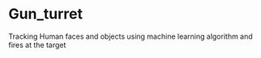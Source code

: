 # Gun_turret
Tracking Human faces and objects using machine learning algorithm and fires at the target 
